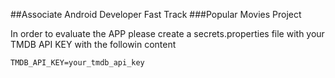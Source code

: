 ##Associate Android Developer Fast Track
###Popular Movies Project


In order to evaluate the APP please create a secrets.properties file with your
TMDB API KEY with the followin content
~~~~
TMDB_API_KEY=your_tmdb_api_key
~~~~